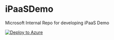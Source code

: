 # iPaaSDemo
Microsoft Internal Repo for developing iPaaS Demo 

[![Deploy to Azure](https://aka.ms/deploytoazurebutton)](https://portal.azure.com/#create/Microsoft.Template/uri/https%3A%2F%2Fraw.githubusercontent.com%2Fmullis623%2FiPaaSDemo%2Fmain%2FInfrastructure%2FArmTemplates%2FdeployTemplate.json)

